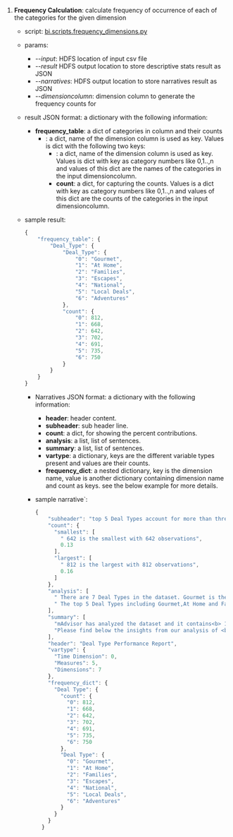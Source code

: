 
1. **Frequency Calculation**: calculate frequency of occurrence of each of the categories for the given dimension
    * script: [bi.scripts.frequency_dimensions.py](https://github.com/rammohan/marlabs-bi/blob/mitali_dev/bi/scripts/frequency_dimensions.py)
    * params:
        + *--input*: HDFS location of input csv file
        + *--result* HDFS output location to store descriptive stats result as JSON
        + *--narratives*: HDFS output location to store narratives result as JSON
        + *--dimensioncolumn*: dimension column to generate the frequency counts for
    * result JSON format: a dictionary with the following information:
        + **frequency_table**: a dict of categories in column and their counts
            + **<dimensioncolumn>**: a dict, name of the dimension column is used as key. Values is dict with the following two keys:
                + **<dimensioncolumn>**: a dict, name of the dimension column is used as key. Values is dict with key as category numbers like 0,1..,n and values of this dict are the names of the categories in the input dimensioncolumn.
                + **count**: a dict, for capturing the counts. Values is a dict with key as category numbers like 0,1..,n and values of this dict are the counts of the categories in the input dimensioncolumn.

    * sample result:
        ```javascript
        {
            "frequency_table": {
                "Deal_Type": {
                    "Deal_Type": {
                        "0": "Gourmet",
                        "1": "At Home",
                        "2": "Families",
                        "3": "Escapes",
                        "4": "National",
                        "5": "Local Deals",
                        "6": "Adventures"
                    },
                    "count": {
                        "0": 812,
                        "1": 668,
                        "2": 642,
                        "3": 702,
                        "4": 691,
                        "5": 735,
                        "6": 750
                    }
                }
            }
        }
        ```
      * Narratives JSON format: a dictionary with the following information:
          + **header**: header content.
          + **subheader**: sub header line.
          + **count**: a dict, for showing the percent contributions.
          + **analysis**: a list, list of sentences.
          + **summary**: a list, list of sentences.
          + **vartype**: a dictionary, keys are the different variable types present and values are their counts.
          + **frequency_dict**: a nested dictionary, key is the dimension name, value is another dictionary       containing dimension name and count as keys. see the below example for more details.

      * sample narrative`:
          ```javascript
          {
              "subheader": "top 5 Deal Types account for more than three quarters (0) of observations.",
              "count": {
                "smallest": [
                  " 642 is the smallest with 642 observations",
                  0.13
                ],
                "largest": [
                  " 812 is the largest with 812 observations",
                  0.16
                ]
              },
              "analysis": [
                " There are 7 Deal Types in the dataset. Gourmet is the largest with 812 obseravations,where as Families is the smallest Deal Type with just 642 observations.",
                " The top 5 Deal Types including Gourmet,At Home and Families account for more than three quarters (0.69%) of the overall observations. The average number of observations per Deal Type is 714.29 and there are 3 Deal Types that have observations more than average. Gourmet is about 1.14 times bigger than the average and almost 1.26 times as big as the smallest city, which is Families."
              ],
              "summary": [
                "mAdvisor has analyzed the dataset and it contains<b> 12 variables</b>: 5 measures,and 7 dimension. ",
                "Please find below the insights from our analysis of <b>deal type</b> factoring the other variables)"
              ],
              "header": "Deal Type Performance Report",
              "vartype": {
                "Time Dimension": 0,
                "Measures": 5,
                "Dimensions": 7
              },
              "frequency_dict": {
                "Deal Type": {
                  "count": {
                    "0": 812,
                    "1": 668,
                    "2": 642,
                    "3": 702,
                    "4": 691,
                    "5": 735,
                    "6": 750
                  },
                  "Deal Type": {
                    "0": "Gourmet",
                    "1": "At Home",
                    "2": "Families",
                    "3": "Escapes",
                    "4": "National",
                    "5": "Local Deals",
                    "6": "Adventures"
                  }
                }
              }
            }

          ```
